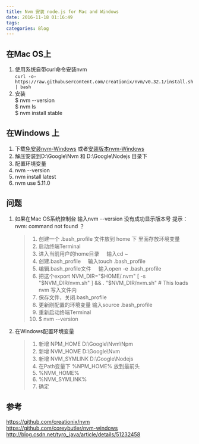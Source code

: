 ```yaml
---
title: Nvm 安装 node.js for Mac and Windows  
date: 2016-11-18 01:16:49  
tags:  
categories: Blog  
---
```


## 在Mac OS上  

  1. 使用系统自带curl命令安装nvm  
      `curl -o- https://raw.githubusercontent.com/creationix/nvm/v0.32.1/install.sh | bash`
  2. 安装  
  $ nvm --version  
  $ nvm ls  
  $ nvm install stable  

## 在Windows 上  

1. 下载[免安装nvm-Windows](https://github.com/coreybutler/nvm-windows/releases/download/1.1.1/nvm-noinstall.zip) 或者[安装版本nvm-Windows](https://github.com/coreybutler/nvm-windows/releases/download/1.1.1/nvm-setup.zip)  
1. 解压安装到D:\Google\Nvm 和 D:\Google\Nodejs 目录下  
1. 配置环境变量  
1. nvm --version  
1. nvm install latest
1. nvm use 5.11.0  

## 问题  

1. 如果在Mac OS系统控制台 输入nvm --version 没有成功显示版本号 提示：nvm: command not found ？  
    >
    > 1. 创建一个 .bash_profile 文件放到 home 下 里面存放环境变量
    > 1. 启动终端Terminal
    > 1. 进入当前用户的home目录
    >    输入cd ~
    > 1. 创建.bash_profile
        输入touch .bash_profile
    > 1. 编辑.bash_profile文件
        输入open -e .bash_profile
    > 1. 把这个export NVM_DIR="$HOME/.nvm"
    > [ -s "$NVM_DIR/nvm.sh" ] && . "$NVM_DIR/nvm.sh" # This loads nvm 写入文件内
    > 1. 保存文件，关闭.bash_profile
    > 1. 更新刚配置的环境变量
        输入source .bash_profile
    > 1. 重新启动终端Terminal
    > 1. $ nvm --version  
    >
1. 在Windows配置环境变量  
    >
    > 1. 新增 NPM_HOME D:\Google\Nvm\Npm  
    > 1. 新增 NVM_HOME D:\Google\Nvm  
    > 1. 新增 NVM_SYMLINK D:\Google\Nodejs  
    > 1. 在Path变量下 %NPM_HOME% 放到最前头  
    > 1. %NVM_HOME%
    > 1. %NVM_SYMLINK%  
    > 1. 确定  

## 参考

<https://github.com/creationix/nvm>  
<https://github.com/coreybutler/nvm-windows>  
<http://blog.csdn.net/tyro_java/article/details/51232458>

